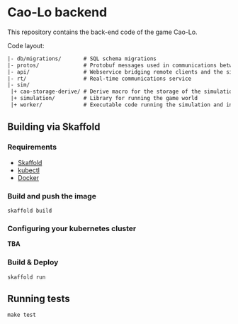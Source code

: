 # Cao-Lo backend

This repository contains the back-end code of the game Cao-Lo.

Code layout:

```txt
|- db/migrations/       # SQL schema migrations
|- protos/              # Protobuf messages used in communications between web and worker services
|- api/                 # Webservice bridging remote clients and the sim
|- rt/                  # Real-time communications service
|- sim/
 |+ cao-storage-derive/ # Derive macro for the storage of the simulation/
 |+ simulation/         # Library for running the game world
 |+ worker/             # Executable code running the simulation and interfacing
```

## Building via Skaffold

### Requirements

-   [Skaffold](https://skaffold.dev/docs/install/)
-   [kubectl](https://kubernetes.io/docs/tasks/tools/)
-   [Docker](https://www.docker.com/)

### Build and push the image

```
skaffold build
```

### Configuring your kubernetes cluster

**TBA**

### Build & Deploy

```
skaffold run
```

## Running tests

```
make test
```
